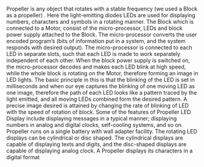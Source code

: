 Propeller is any object that rotates with a stable frequency (we used a Block as a propeller) . Here the light-emitting diodes LEDs are used for displaying numbers, characters and symbols in a rotating manner. The Block which is connected to a Motor, consist of the micro-processor, LEDs and block power supply attached to the Block. The micro-processor converts the user encoded program’s (bits of information put in a system, and the system responds with desired output). The micro-processor is connected to each LED in separate slots, such that each LED is made to work separately independent of each other. When the block power supply is switched on, the micro-processor decodes and makes each LED blink at high speed, while the whole block is rotating on the Motor, therefore forming an image in LED lights.
The basic principle in this is that the blinking of the LED is set in milliseconds and when our eye captures the blinking of one moving LED as one image, therefore the path of each LED looks like a pattern traced by the light emitted, and all moving LEDs combined form the desired pattern. A precise image desired is attained by changing the rate of blinking of LED with the speed of rotation of block. Some of the features of Propeller LED Display include displaying messages in a typical manner; displaying numbers in analog and digital clocks, self-cooling systems, and so on. Propeller runs on a single battery with wall adapter facility.
The rotating LED displays can be cylindrical or disc shaped. The cylindrical displays are capable of displaying texts and digits, and the disc-shaped displays are capable of displaying analog clock. A Propeller displays its characters in a digital format

